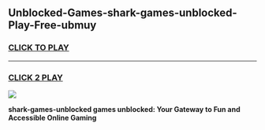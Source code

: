 
## Unblocked-Games-shark-games-unblocked-Play-Free-ubmuy
<h3>
<a href="https://premium76.site?title=shark-games-unblocked&ref=20A">CLICK TO PLAY</a></h3>
<hr>

<h3>
<a href="https://premium76.site?title=shark-games-unblocked&ref=20A">CLICK 2 PLAY</a>
  
</h3>

<a href="https://premium76.site?title=shark-games-unblocked&ref=20A"><img src="https://clearcache.store/games.png"></a>


**shark-games-unblocked games unblocked: Your Gateway to Fun and Accessible Online Gaming**
